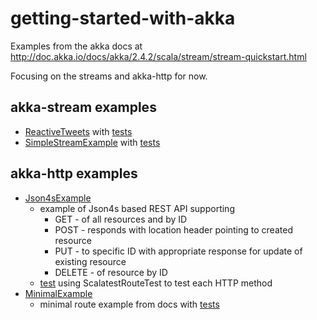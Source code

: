 # getting-started-with-akka

Examples from the akka docs at http://doc.akka.io/docs/akka/2.4.2/scala/stream/stream-quickstart.html

Focusing on the streams and akka-http for now.

## akka-stream examples

  * [ReactiveTweets](src/main/scala/uk/carwynellis/akka/stream/ReactiveTweets.scala) with [tests](src/test/scala/uk/carwynellis/akka/stream/ReactiveTweetsTest.scala)
  * [SimpleStreamExample](src/main/scala/uk/carwynellis/akka/stream/SimpleStreamExample.scala) with [tests](src/test/scala/uk/carwynellis/akka/stream/SimpleExampleStreamsTest.scala)

## akka-http examples

  * [Json4sExample](src/main/scala/uk/carwynellis/akka/http/Json4sExample.scala)
    * example of Json4s based REST API supporting
        * GET     - of all resources and by ID
        * POST    - responds with location header pointing to created resource
        * PUT     - to specific ID with appropriate response for update of existing resource
        * DELETE  - of resource by ID
    * [test](src/test/scala/uk/carwynellis/akka/http/MinimalExampleTest.scala) using ScalatestRouteTest to test each HTTP method
  * [MinimalExample](src/main/scala/uk/carwynellis/akka/http/Json4sExample.scala)
    * minimal route example from docs with [tests](src/test/scala/uk/carwynellis/akka/http/MinimalExampleTest.scala)
